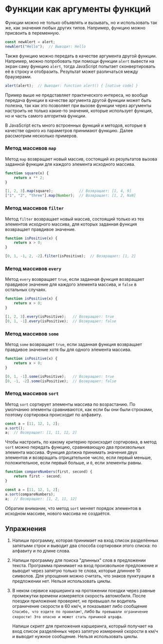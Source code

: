 # Функции как аргументы функций

Функции можно не только объявлять и вызывать, но и использовать так же, как значения любых других типов. Например, функцию можно присвоить в переменную.

```js
const newAlert = alert;
newAlert("Hello");  // Выводит: Hello
```

Также функцию можно передать в качестве аргумента другой функции. Например, можно попробовать при помощи функции `alert` вывести на экран саму функцию `alert`, тогда JavaScript попытает сконвертировать её в строку и отобразить. Результат может различаться между браузерами.

```js
alert(alert);  // Выводит: function alert() { [native code] }
```

Пример выше не представляет практического интереса, но вообще передача функции в качестве аргумента другой функции может быть полезна, так как это позволяет при вызове функции через аргументы настроить не только какие-то значения, которые использует функция, но и часть самого алгоритма функции.

В JavaScript есть много встроенных функций и методов, которые в качестве одного из параметров принимают функцию. Далее рассмотрим несколько примеров.

### Метод массивов `map`

Метод `map` возвращает новый массив, состоящий из результатов вызова заданной функции для каждого элемента исходного массива.

```js
function square(x) {
    return x ** 2;
}

[1, 2, 3].map(square);            // Возвращает: [1, 4, 9]
["1", "2", "three"].map(Number);  // Возвращает: [1, 2, NaN]
```

### Метод массивов `filter`

Метод `filter` возвращает новый массив, состоящий только из тех элементов исходного массива, для которых заданная функция возвращает правдивое значение.

```js
function isPositive(x) {
    return x > 0;
}

[0, 1, -1, 2, -2].filter(isPositive);  // Возвращает: [1, 2]
```

### Метод массивов `every`

Метод `every` возвращает `true`, если заданная функция возвращает правдивое значение для каждого элемента массива, и `false` в остальных случаях.

```js
function isPositive(x) {
    return x > 0;
}

[1, 2, 3].every(isPositive);   // Возвращает: true
[0, 1, -1].every(isPositive);  // Возвращает: false
```

### Метод массивов `some`

Метод `some` возвращает `true`, если заданная функция возвращает правдивое значение хотя бы для одного элемента массива.

```js
function isPositive(x) {
    return x > 0;
}

[0, 1, -1].some(isPositive);   // Возвращает: true
[0, -1, -2].some(isPositive);  // Возвращает: false
```

### Метод массивов `sort`

Метод `sort` сортирует элементы массива по возрастанию. По умолчанию элементы сравниваются, как если бы они были строками, поэтому сортировка происходит по алфавиту.

```js
const a = [11, 12, 1, 2];
a.sort();
a;  // Возвращает: [1, 11, 12, 2]
```

Чтобы настроить, по какому критерию происходит сортировка, в метод `sort` можно передать функцию, сравнивающую два произвольных элемента массива. Функция должна принимать значения двух элементов и возвращать отрицательное число, если первый меньше, положительное, если первый больше, и `0`, если элементы равны.

```js
function compareNumbers(first, second) {
    return first - second;
}

const a = [11, 12, 1, 2];
a.sort(compareNumbers);
a;  // Возвращает: [1, 2, 11, 12]
```

Обратим внимание, что метод `sort` меняет порядок элементов в исходном массиве, нового массива не создаётся.

## Упражнения

1. Напиши программу, которая принимает на вход список разделённых запятыми строк и выводит два способа сортировки этого списка: по алфавиту и по длине слова.

1. Напиши программу для поиска "длинных" слов в предложении текста. Программа принимает на вход произвольное предложение и выводит через запятую только те слова, которые длиннее 10 символов. Для упрощения можно считать, что знаков пунктуации в предложении нет. Нельзя использовать циклы.

1. В неком сервисе каршеринга на протяжении поездки через равные промежутки времени измеряется скорость автомобиля. После поездки приложение проверяет, не превышал ли водитель ограничение скорости в 60 км/ч, и показывает либо сообщение `Спасибо, что ездите по правилам!`, либо `Вы превышали ограничение скорости! Это опасно и может стать причиной штрафа`.

    Напиши скрипт для приложения каршеринга, который получает на вход список разделённых через запятую измерений скорости в км/ч и выводит нужное сообщение. Нельзя использовать циклы.
